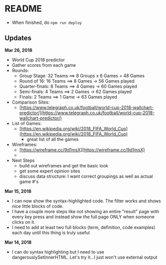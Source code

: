 # README

- When finished, do `npm run deploy`

## Updates

**Mar 26, 2018**
 
- World Cup 2018 predictor
- Gather scores from each game
- Rounds:
	+ Group Stage: 32 Teams ==> 8 Groups x 6 Games = 48 Games
	+ Round of 16: 16 Teams ==> 8 Games -> 56 Games played
	+ Quarter-finals: 8 Teams ==> 4 Games -> 60 Games played
	+ Semi-finals: 4 Teams ==> 2 Games -> 62 Games played
	+ Finals: 2 Teams ==> 1 Game -> 63 Games played
- Comparison Sites:
	+ [https://www.telegraph.co.uk/football/world-cup-2018-wallchart-predictor/](https://www.telegraph.co.uk/football/world-cup-2018-wallchart-predictor/)
- List of Games:
	+ [https://en.wikipedia.org/wiki/2018_FIFA_World_Cup](https://en.wikipedia.org/wiki/2018_FIFA_World_Cup)
		* great list of all the games
- Wireframes:
	+ [https://wireframe.cc/9d1msX](https://wireframe.cc/9d1msX)
	+ 
- Next Steps
	+ build out wireframes and get the basic look
	+ get some expert opinion sites
	+ discuss data structure: I want correct groupings as well as actual game #'s

**Mar 15, 2018**

- I can now show the syntax-highlighted code. The filter works and shows nice little blocks of code.
- I have a couple more steps like not showing an entire "result" page with every key press and instead show 
the full page ONLY when someone clicks on it.
- I need to add at least two full blocks (term, definition, code examples) each day until this thing is truly
useful

**Mar 14, 2018**

- I can do syntax highlighting but I need to use dangerouslySetInnerHTML. Let's try it...I just won't
use external output